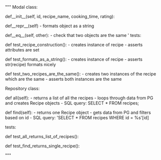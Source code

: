 """
Modal class:

def__init__(self, id, recipe_name, cooking_time, rating):

def__repr__(self)
    - formats object as a string

def__eq__(self, other):
    - check that two objects are the same
'
tests:

def test_recipe_construction():
    - creates instance of recipe 
    - asserts attributes are set

def test_formats_as_a_string():
    - creates instance of recipe
    - asserts str(recipe) formats nicely

def test_two_recipes_are_the_same():
    - creates two instances of the recipe which are the same
    - asserts both instances are the same 

Repository class:

def all(self):
    - returns a list of all the recipes
    - loops through data from PG and creates Recipe objects 
    - SQL query: SELECT * FROM recipes;

def find(self):
    - returns one Recipe object
    - gets data from PG and filters based on id
    - SQL query: 'SELECT * FROM recipes WHERE id = %s'[id] 

tests:

def test_all_returns_list_of_recipes():

def test_find_returns_single_recipe():

"""
